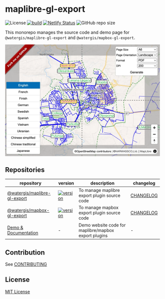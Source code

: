 # maplibre-gl-export

![License](https://img.shields.io/github/license/watergis/maplibre-gl-export)
[![build](https://img.shields.io/github/actions/workflow/status/watergis/maplibre-gl-export/build.yml)](https://github.com/watergis/maplibre-gl-export/actions/workflows/build.yml)
[![Netlify Status](https://api.netlify.com/api/v1/badges/2ca781c3-2680-4c17-9219-4992c1f2a44e/deploy-status)](https://app.netlify.com/sites/maplibre-gl-export/deploys)
![GitHub repo size](https://img.shields.io/github/repo-size/watergis/maplibre-gl-export)

This monorepo manages the source code and demo page for `@watergis/maplibre-gl-export` and `@watergis/mapbox-gl-export`.

![plugin-image](./sites/demo/static/assets/plugin-overview.webp)

## Repositories

| repository | version | description | changelog |
|---|---|---|---|
|[@watergis/maplibre-gl-export](./packages/maplibre-gl-export/)| [![version](https://img.shields.io/npm/v/@watergis/mapbox-gl-export.svg)](https://www.npmjs.com/package/@watergis/mapbox-gl-export) | To manage maplibre export plugin source code|[CHANGELOG](./packages/maplibre-gl-export/CHANGELOG.md)|
|[@watergis/mapbox-gl-export](./packages/mapbox-gl-export/)| [![version](https://img.shields.io/npm/v/@watergis/maplibre-gl-export.svg)](https://www.npmjs.com/package/@watergis/maplibre-gl-export) | To manage mapbox export plugin source code|[CHANGELOG](./packages/mapbox-gl-export/CHANGELOG.md)|
|[Demo & Documentation](./sites/demo/)| - | Demo website code for maplibre/mapbox export plugins |-|

## Contribution

See [CONTRIBUTING](./CONTRIBUTING.md)

## License

[MIT License](LICENSE)
